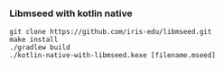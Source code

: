 ### Libmseed with kotlin native

```
git clone https://github.com/iris-edu/libmseed.git
make install
./gradlew build
./kotlin-native-with-libmseed.kexe [filename.mseed]
```
